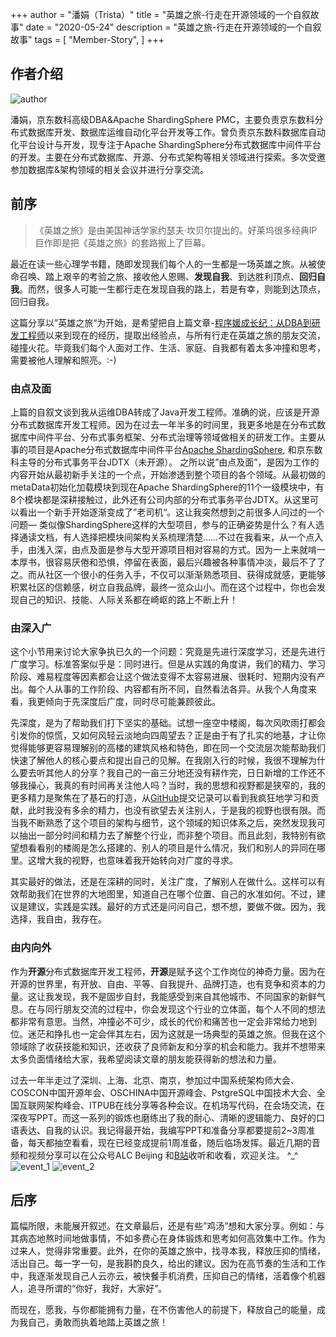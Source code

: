 +++
author = "潘娟（Trista）"
title = "英雄之旅-行走在开源领域的一个自叙故事"
date = "2020-05-24"
description = "英雄之旅-行走在开源领域的一个自叙故事"
tags = [
    "Member-Story",
]
+++

## 作者介绍

![author](../images/author.jpg) 

潘娟，京东数科高级DBA&Apache ShardingSphere PMC，主要负责京东数科分布式数据库开发、数据库运维自动化平台开发等工作。曾负责京东数科数据库自动化平台设计与开发，现专注于Apache ShardingSphere分布式数据库中间件平台的开发。主要在分布式数据库、开源、分布式架构等相关领域进行探索。多次受邀参加数据库&架构领域的相关会议并进行分享交流。

## 前序
> 《英雄之旅》是由美国神话学家约瑟夫·坎贝尔提出的。好莱坞很多经典IP巨作即是把《英雄之旅》的套路搬上了巨幕。  

最近在读一些心理学书籍，随即发现我们每个人的一生都是一场英雄之旅。从被使命召唤、踏上艰辛的考验之旅、接收他人恩赐、**发现自我**、到达胜利顶点、**回归自我**。而然，很多人可能一生都行走在发现自我的路上，若是有幸，则能到达顶点，回归自我。

这篇分享以”英雄之旅“为开始，是希望把自上篇文章-[程序媛成长纪：从DBA到研发工程师](https://mp.weixin.qq.com/s/3ddLLGisl7_o34Z8dV5kaw)以来到现在的经历，提取出经验点，与所有行走在英雄之旅的朋友交流，碰撞火花。毕竟我们每个人面对工作、生活、家庭、自我都有着太多冲撞和思考，需要被他人理解和照亮。:-)

### 由点及面
上篇的自叙文谈到我从运维DBA转成了Java开发工程师。准确的说，应该是开源分布式数据库开发工程师。因为在过去一年半多的时间里，我更多地是在分布式数据库中间件平台、分布式事务框架、分布式治理等领域做相关的研发工作。主要从事的项目是Apache分布式数据库中间件平台[Apache ShardingSphere](https://github.com/apache/shardingsphere), 和京东数科主导的分布式事务平台JDTX（未开源）。
之所以说”由点及面”，是因为工作的内容开始从最初新手关注的一个点，开始渗透到整个项目的各个领域。从最初做的metaData初始化加载模块到现在Apache ShardingSphere的11个一级模块中，有8个模块都是深耕接触过，此外还有公司内部的分布式事务平台JDTX。从这里可以看出一个新手开始逐渐变成了”老司机“。这让我突然想到之前很多人问过的一个问题— 类似像ShardingSphere这样的大型项目，参与的正确姿势是什么？有人选择通读文档，有人选择把模块间架构关系梳理清楚……不过在我看来，从一个点入手，由浅入深，由点及面是参与大型开源项目相对容易的方式。因为一上来就啃一本厚书，很容易厌倦和恐惧，停留在表面，最后兴趣被各种事情冲淡，最后不了了之。而从社区一个很小的任务入手，不仅可以渐渐熟悉项目、获得成就感，更能够积累社区的信赖感，树立自我品牌，最终一览众山小。而在这个过程中，你也会发现自己的知识、技能、人际关系都在崎岖的路上不断上升！

### 由深入广
这个小节用来讨论大家争执已久的一个问题：究竟是先进行深度学习，还是先进行广度学习。标准答案似乎是：同时进行。但是从实践的角度讲，我们的精力、学习阶段、难易程度等因素都会让这个做法变得不太容易进展、很耗时、短期内没有产出。每个人从事的工作阶段、内容都有所不同，自然看法各异。从我个人角度来看，我更倾向于先深度后广度，同时尽可能兼顾彼此。

先深度，是为了帮助我们打下坚实的基础。试想一座空中楼阁，每次风吹雨打都会引发你的惊慌，又如何风轻云淡地向四周望去？正是由于有了扎实的地基，才让你觉得能够更容易理解别的高楼的建筑风格和特色，即在同一个交流层次能帮助我们快速了解他人的核心要点和提出自己的见解。在我刚入行的时候，我很不理解为什么要去听其他人的分享？我自己的一亩三分地还没有耕作完，日日新增的工作还不够我操心，我真的有时间再关注他人吗？当时，我的思想和视野都是狭窄的，我的更多精力是聚焦在了基石的打造，从[GitHub](https://github.com/tristaZero)提交记录可以看到我疯狂地学习和贡献，此时我没有多余的精力，也没有欲望去关注别人，于是我的视野也很有限。而当我不断熟悉了这个项目的架构与细节，这个领域的知识体系之后，突然发现我可以抽出一部分时间和精力去了解整个行业，而非整个项目。而且此刻，我特别有欲望想看看别的楼阁是怎么搭建的、别人的项目是什么情况，我们和别人的异同在哪里。这增大我的视野，也意味着我开始转向对广度的寻求。

其实最好的做法，还是在深耕的同时，关注广度，了解别人在做什么。这样可以有效帮助我们在世界的大地图里，知道自己在哪个位置、自己的水准如何。不过，建议是建议，实践是实践。最好的方式还是问问自己，想不想，要做不做。因为，我选择，我自由，我存在。

### 由内向外
作为**开源**分布式数据库开发工程师，**开源**是赋予这个工作岗位的神奇力量。因为在开源的世界里，有开放、自由、平等、自我提升、品牌打造，也有竞争和资本的力量。这让我发现，我不是固步自封，我能感受到来自其他城市、不同国家的新鲜气息。在与同行朋友交流的过程中，你会发现这个行业的立体面，每个人不同的想法都非常有意思。当然，冲撞必不可少，成长的代价和痛苦也一定会非常给力地到位。迷茫和挣扎也一定会伴其左右，因为这就是一场典型的英雄之旅。但我在这个领域除了收获技能和知识，还收获了良师新友和分享的机会和能力。我并不想带来太多负面情绪给大家，我希望阅读文章的朋友能获得新的想法和力量。

过去一年半走过了深圳、上海、北京、南京，参加过中国系统架构师大会、COSCON中国开源年会、OSCHINA中国开源峰会、PstgreSQL中国技术大会、全国互联网架构峰会、ITPUB在线分享等各种会议。在机场写代码，在会场交流，在深夜写PPT。而这一系列的锻炼也磨练出了我的耐心、清晰的逻辑能力、良好的口语表达、自我的认识。我记得最开始，我编写PPT和准备分享都要提前2~3周准备，每天都抽空看看，现在已经变成提前1周准备，随后临场发挥。最近几期的音频和视频分享可以在公众号ALC Beijing 和[B站](https://space.bilibili.com/551312182)收听和收看，欢迎关注。 ^_^
![event_1](event_1.png)
![event_2](event_2.png)

## 后序
篇幅所限，未能展开叙述。在文章最后，还是有些”鸡汤”想和大家分享。例如：与其病态地熬时间地做事情，不如多费心在身体锻炼和思考如何高效集中工作。作为过来人，觉得非常重要。此外，在你的英雄之旅中，找寻本我，释放压抑的情绪，活出自己。每一字一句，是我斟酌良久，给出的建议。因为在高节奏的生活和工作中，我逐渐发现自己人云亦云，被快餐手机消费，压抑自己的情绪，活着像个机器人，追寻所谓的“你好，我好，大家好”。

而现在，愿我，与你都能拥有力量，在不伤害他人的前提下，释放自己的能量，成为我自己，勇敢而执着地踏上英雄之旅！
